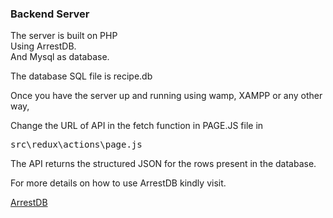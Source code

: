 ### Backend Server

The server is built on PHP <bR>
Using ArrestDB.<br>
And Mysql as database.<br>

The database SQL file is recipe.db<br>

Once you have the server up and running using wamp, XAMPP or any other way,<br>

Change the URL of API in the fetch function in PAGE.JS file in 
<pre>src\redux\actions\page.js</pre>

The API returns the structured JSON for the rows present in the database.<br>

For more details on how to use ArrestDB kindly visit.<br>

<a href = "https://github.com/alixaxel/ArrestDB">ArrestDB</a>